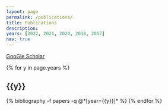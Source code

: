 ```yaml
---
layout: page
permalink: /publications/
title: Publications
description: 
years: [2022, 2021, 2020, 2018, 2017]
nav: true
---
```

[GooGle Scholar](https://scholar.google.com/citations?user=bK5JkV4AAAAJ&hl=zh-CN)

<div class="publications">

{% for y in page.years %}
  <h2 class="year">{{y}}</h2>
  {% bibliography -f papers -q @*[year={{y}}]* %}
{% endfor %}

</div>

